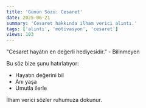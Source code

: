 ```yaml
---
title: 'Günün Sözü: Cesaret'
date: 2025-06-21
summary: 'Cesaret hakkında ilham verici alıntı.'
tags: ['alıntı', 'motivasyon', 'cesaret']
views: 103
---
```


"Cesaret hayatın en değerli hediyesidir." - Bilinmeyen

Bu söz bize şunu hatırlatıyor:
- Hayatın değerini bil
- Anı yaşa
- Umutla ilerle

İlham verici sözler ruhumuza dokunur.